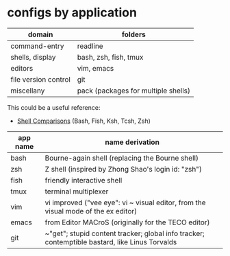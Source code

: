 
# configs by application

| domain               | folders |
| -------------------- | ------- |
| command-entry        | readline |
| shells, display      | bash, zsh, fish, tmux |
| editors              | vim, emacs |
| file version control | git |
| miscellany           | pack (packages for multiple shells) |

This could be a useful reference:

* [Shell Comparisons](http://hyperpolyglot.org/unix-shells) (Bash, Fish, Ksh,
  Tcsh, Zsh)


| app name | name derivation |
| -------- | --------------- |
| bash     | Bourne-again shell (replacing the Bourne shell) |
| zsh      | Z shell (inspired by Zhong Shao's login id: "zsh") |
| fish     | friendly interactive shell |
| tmux     | terminal multiplexer |
| vim      | vi improved ("vee eye": vi ~ visual editor, from the visual mode of the ex editor) |
| emacs    | from Editor MACroS (originally for the TECO editor) |
| git      | ~"get"; stupid content tracker; global info tracker; contemptible bastard, like Linus Torvalds |